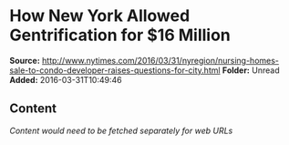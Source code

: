 # How New York Allowed Gentrification for $16 Million

**Source:** http://www.nytimes.com/2016/03/31/nyregion/nursing-homes-sale-to-condo-developer-raises-questions-for-city.html
**Folder:** Unread
**Added:** 2016-03-31T10:49:46




## Content
*Content would need to be fetched separately for web URLs*
